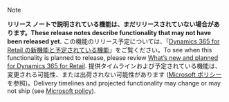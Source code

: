  > [!NOTE]
 >  <span data-ttu-id="4dd70-101">**リリース ノートで説明されている機能は、まだリリースされていない場合があります。**</span><span class="sxs-lookup"><span data-stu-id="4dd70-101">**These release notes describe functionality that may not have been released yet.**</span></span>
<span data-ttu-id="4dd70-102">この機能のリリース予定については、「[Dynamics 365 for Retail の新機能と予定されている機能](/business-applications-release-notes/April19/dynamics365-retail/planned-features)」をご覧ください。</span><span class="sxs-lookup"><span data-stu-id="4dd70-102">To see when this functionality is planned to release, please review [What’s new and planned for Dynamics 365 for Retail](/business-applications-release-notes/April19/dynamics365-retail/planned-features).</span></span> <span data-ttu-id="4dd70-103">提供タイムラインおよび予定されている機能は、変更される可能性、または出荷されない可能性があります ([Microsoft ポリシー](https://go.microsoft.com/fwlink/p/?linkid=2007332)を参照)。</span><span class="sxs-lookup"><span data-stu-id="4dd70-103">Delivery timelines and projected functionality may change or may not ship (see [Microsoft policy](https://go.microsoft.com/fwlink/p/?linkid=2007332)).</span></span> 
